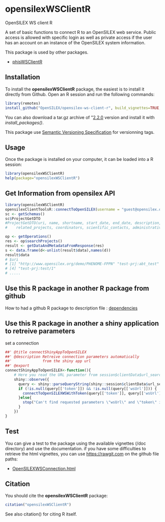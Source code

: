 # opensilexWSClientR

OpenSILEX WS client R

A set of basic functions to connect R to an OpenSILEX web service. Public access is allowed with specific login as well as private access if the user has an account on an instance of the OpenSILEX system information.

This package is used by other packages.

- [phisWSClientR](https://github.com/OpenSILEX/phisWSClientR/tree/master)

## Installation

To install the **opensilexWSClientR** package, the easiest is to install it directly from Github. Open an R session and run the following commands:

```R
library(remotes)
install_github("OpenSILEX/opensilex-ws-client-r", build_vignettes=TRUE,ref="2.2.0")
```

You can also download a tar.gz archive of "[2.2.0](https://github.com/OpenSILEX/opensilex-ws-client-r/tree/2.2.0") version and install it with _install_packages()_.

This package use [Semantic Versioning Specification](https://semver.org/) for versionning tags.

## Usage

Once the package is installed on your computer, it can be loaded into a R session:

```R
library(opensilexWSClientR)
help(package="opensilexWSClientR")
```

## Get Information from opensilex API

```R
library(opensilexWSClientR)
opensilexClientToolsR::connectToOpenSILEX(username = "guest@opensilex.org", password = "guest",url = "http://localhost:8666/rest")
sc <- getSchemas()
sc$ProjectGetDTO
#ProjectGetDTO(uri, name, shortname, start_date, end_date, description, objective, financial_funding, website,
#    related_projects, coordinators, scientific_contacts, administrative_contacts, experiments)

op <- getOperations()
res <- op$searchProjects()
result <- getDataAndMetadataFromResponse(res)
s <- data.frame(d<-unlist(result$data),names(d))
result$data
# $uri
# [1] "http://www.opensilex.org/demo/PHENOME-FPPN" "test-prj:abt_test"                          "test-prj:test"                             
# [4] "test-prj:test/1"                           
# .....

```

## Use this R package in another R package from github

How to had a github R package to description file : [dependencies](https://github.com/r-lib/remotes/blob/master/vignettes/dependencies.Rmd)

## Use this R package in another a shiny application to retreive parameters
set a connection
```R
##' @title connectShinyAppToOpenSILEX
##' @description Retreive connection parameters automatically 
##'              from the shiny app url
##' @export
connectShinyAppToOpenSILEX<-function(){
    # Here you read the URL parameter from session$clientData$url_search
    shiny::observe({
      query <- shiny::parseQueryString(shiny::session$clientData$url_search)
      if (!is.null(query[['token']]) && !is.null(query[['wsUrl']])) {
        connectToOpenSILEXWSWithToken(query[['token']], query[['wsUrl']], wsVersion = wsVersion)
      }else{
        stop("Can't find requested parameters \"wsUrl\" and \"token\" in URL")
      }
    })
}
```

## Test

You can give a test to the package using the available vignettes (/doc directory) and use the documentation. if you have some difficulties to retrieve the html vignettes, you can use https://rawgit.com on the github file paths:

- [OpenSILEXWSConnection.html](https://github.com/OpenSILEX/opensilex-ws-client-r/blob/master/doc/OpenSILEXWSConnection.html)

## Citation

You should cite the **opensilexWSClientR** package:

```R
citation("opensilexWSClientR")
```

See also citation() for citing R itself.
